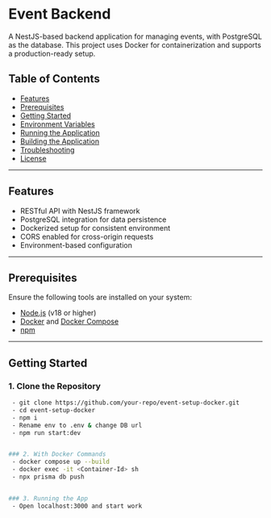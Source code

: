 # Event Backend

A NestJS-based backend application for managing events, with PostgreSQL as the database. This project uses Docker for containerization and supports a production-ready setup.

## Table of Contents
- [Features](#features)
- [Prerequisites](#prerequisites)
- [Getting Started](#getting-started)
- [Environment Variables](#environment-variables)
- [Running the Application](#running-the-application)
- [Building the Application](#building-the-application)
- [Troubleshooting](#troubleshooting)
- [License](#license)

---

## Features
- RESTful API with NestJS framework
- PostgreSQL integration for data persistence
- Dockerized setup for consistent environment
- CORS enabled for cross-origin requests
- Environment-based configuration

---

## Prerequisites
Ensure the following tools are installed on your system:
- [Node.js](https://nodejs.org/) (v18 or higher)
- [Docker](https://www.docker.com/) and [Docker Compose](https://docs.docker.com/compose/)
- [npm](https://www.npmjs.com/)

---

## Getting Started

### 1. Clone the Repository
```bash
 - git clone https://github.com/your-repo/event-setup-docker.git
 - cd event-setup-docker
 - npm i
 - Rename env to .env & change DB url
 - npm run start:dev


### 2. With Docker Commands
 - docker compose up --build
 - docker exec -it <Container-Id> sh
 - npx prisma db push


### 3. Running the App
 - Open localhost:3000 and start work